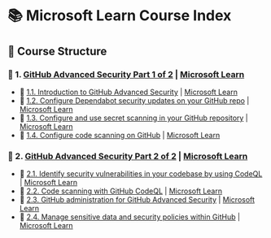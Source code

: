 # 📚 Microsoft Learn Course Index

## 📖 Course Structure

### 📁 1. [GitHub Advanced Security Part 1 of 2](1-github-advanced-security-part-1-of-2/README.md) | [Microsoft Learn](https://learn.microsoft.com/en-us/training/paths/github-advanced-security/)
- 📄 [1.1. Introduction to GitHub Advanced Security](1-github-advanced-security-part-1-of-2/1-1-introduction-to-github-advanced-security/README.md) | [Microsoft Learn](https://learn.microsoft.com/en-us/training/modules/introduction-github-advanced-security/)
- 📄 [1.2. Configure Dependabot security updates on your GitHub repo](1-github-advanced-security-part-1-of-2/1-2-configure-dependabot-security-updates-on-your-github-repo/README.md) | [Microsoft Learn](https://learn.microsoft.com/en-us/training/modules/configure-dependabot-security-updates-on-github-repo/)
- 📄 [1.3. Configure and use secret scanning in your GitHub repository](1-github-advanced-security-part-1-of-2/1-3-configure-and-use-secret-scanning-in-your-github-repository/README.md) | [Microsoft Learn](https://learn.microsoft.com/en-us/training/modules/configure-use-secret-scanning-github-repository/)
- 📄 [1.4. Configure code scanning on GitHub](1-github-advanced-security-part-1-of-2/1-4-configure-code-scanning-on-github/README.md) | [Microsoft Learn](https://learn.microsoft.com/en-us/training/modules/configure-code-scanning/)

### 📁 2. [GitHub Advanced Security Part 2 of 2](2-github-advanced-security-part-2-of-2/README.md) | [Microsoft Learn](https://learn.microsoft.com/en-us/training/paths/github-advanced-security-2/)
- 📄 [2.1. Identify security vulnerabilities in your codebase by using CodeQL](2-github-advanced-security-part-2-of-2/2-1-identify-security-vulnerabilities-in-your-codebase-by-using-codeql/README.md) | [Microsoft Learn](https://learn.microsoft.com/en-us/training/modules/codebase-representation-codeql/)
- 📄 [2.2. Code scanning with GitHub CodeQL](2-github-advanced-security-part-2-of-2/2-2-code-scanning-with-github-codeql/README.md) | [Microsoft Learn](https://learn.microsoft.com/en-us/training/modules/code-scanning-with-github-codeql/)
- 📄 [2.3. GitHub administration for GitHub Advanced Security](2-github-advanced-security-part-2-of-2/2-3-github-administration-for-github-advanced-security/README.md) | [Microsoft Learn](https://learn.microsoft.com/en-us/training/modules/github-administration-github-advanced-security/)
- 📄 [2.4. Manage sensitive data and security policies within GitHub](2-github-advanced-security-part-2-of-2/2-4-manage-sensitive-data-and-security-policies-within-github/README.md) | [Microsoft Learn](https://learn.microsoft.com/en-us/training/modules/manage-sensitive-data-security-policies/)

